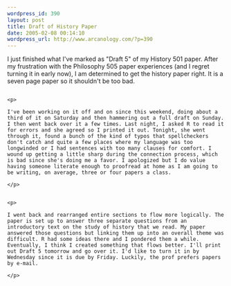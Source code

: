 ```yaml
--- 
wordpress_id: 390
layout: post
title: Draft of History Paper
date: 2005-02-08 00:14:10
wordpress_url: http://www.arcanology.com/?p=390
---
```

<p>
                                                                                                                                                                                                                                                                                                                                                                                                                                                                                                                                                                                                                                                                                                            I just finished what I've marked as "Draft 5" of my History 501 paper. After my frustration with the Philosophy 505 paper experiences (and I regret turning it in early now), I am determined to get the history paper right. It is a seven page paper so it shouldn't be too bad.
                                                                                                                                                                                                                                                                                                                                                                                                                                                                                                                                                                                                                                                                                                          </p>
                                                                                                                                                                                                                                                                                                                                                                                                                                                                                                                                                                                                                                                                                                          
                                                                                                                                                                                                                                                                                                                                                                                                                                                                                                                                                                                                                                                                                                          <p>
                                                                                                                                                                                                                                                                                                                                                                                                                                                                                                                                                                                                                                                                                                            I've been working on it off and on since this weekend, doing about a third of it on Saturday and then hammering out a full draft on Sunday. I then went back over it a few times. Last night, I asked R to read it for errors and she agreed so I printed it out. Tonight, she went through it, found a bunch of the kind of typos that spellcheckers don't catch and quite a few places where my language was too longwinded or I had sentences with too many clauses for comfort. I wound up getting a little sharp during the connection process, which is bad since she's doing me a favor. I apologized but I do value having someone literate enough to proofread at home as I am going to be writing, on average, three or four papers a class.
                                                                                                                                                                                                                                                                                                                                                                                                                                                                                                                                                                                                                                                                                                          </p>
                                                                                                                                                                                                                                                                                                                                                                                                                                                                                                                                                                                                                                                                                                          
                                                                                                                                                                                                                                                                                                                                                                                                                                                                                                                                                                                                                                                                                                          <p>
                                                                                                                                                                                                                                                                                                                                                                                                                                                                                                                                                                                                                                                                                                            I went back and rearranged entire sections to flow more logically. The paper is set up to answer three separate questions from an introductory text on the study of history that we read. My paper answered those questions but linking them up into an overall theme was difficult. R had some ideas there and I pondered them a while. Eventually, I think I created something that flows better. I'll print out Draft 5 tomorrow and go over it. I'd like to turn it in by Wednesday since it is due by Friday. Luckily, the prof prefers papers by e-mail.
                                                                                                                                                                                                                                                                                                                                                                                                                                                                                                                                                                                                                                                                                                          </p>